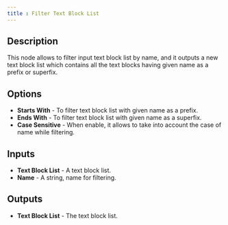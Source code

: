 ```yaml
---
title : Filter Text Block List
---
```


## Description

This node allows to filter input text block list by name, and it outputs a new
text block list which contains all the text blocks having given name as a prefix or superfix.

## Options

- **Starts With** - To filter text block list with given name as a prefix.
- **Ends With** - To filter text block list with given name as a superfix.
- **Case Sensitive** - When enable, it allows to take into account the case
    of name while filtering.

## Inputs

- **Text Block List** - A text block list.
- **Name** - A string, name for filtering.

## Outputs

- **Text Block List** - The text block list.
